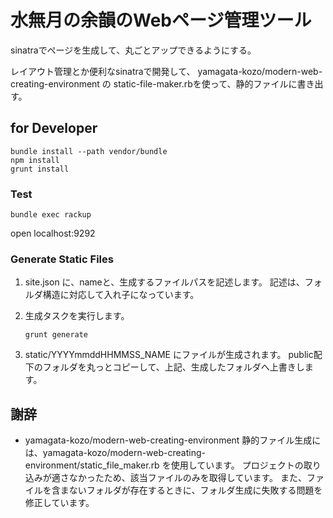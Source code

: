 # 水無月の余韻のWebページ管理ツール

sinatraでページを生成して、丸ごとアップできるようにする。

レイアウト管理とか便利なsinatraで開発して、
yamagata-kozo/modern-web-creating-environment の static-file-maker.rbを使って、静的ファイルに書き出す。

## for Developer

```
bundle install --path vendor/bundle
npm install
grunt install
```

### Test

```
bundle exec rackup
```

open localhost:9292

### Generate Static Files

1. site.json に、nameと、生成するファイルパスを記述します。
	記述は、フォルダ構造に対応して入れ子になっています。

1. 生成タスクを実行します。

	```
	grunt generate
	```

1. static/YYYYmmddHHMMSS_NAME にファイルが生成されます。
	public配下のフォルダを丸っとコピーして、上記、生成したフォルダへ上書きします。

## 謝辞

- yamagata-kozo/modern-web-creating-environment
	静的ファイル生成には、yamagata-kozo/modern-web-creating-environment/static_file_maker.rb を使用しています。
	プロジェクトの取り込みが適さなかったため、該当ファイルのみを取得しています。
	また、ファイルを含まないフォルダが存在するときに、フォルダ生成に失敗する問題を修正しています。
